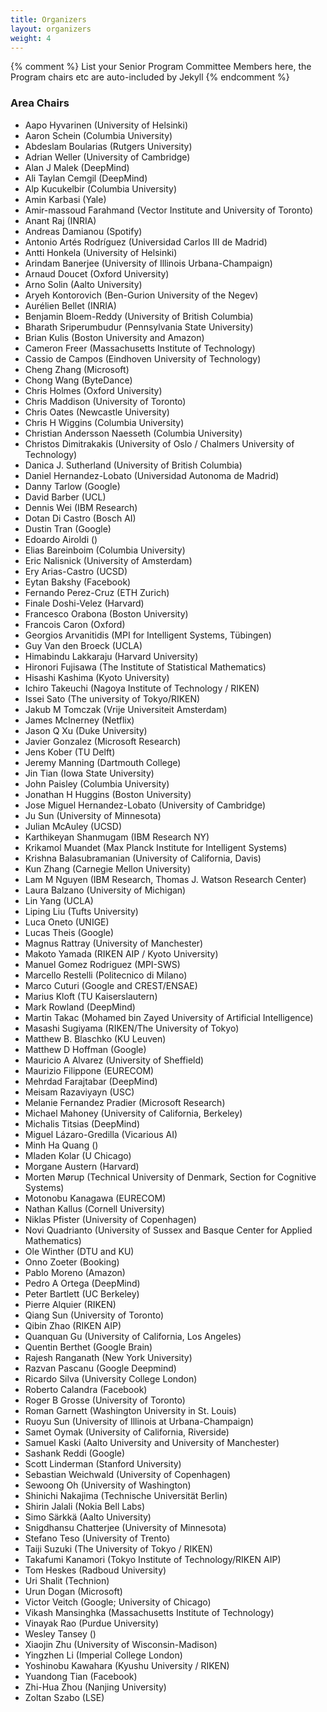 ```yaml
---
title: Organizers
layout: organizers
weight: 4
---
```


{% comment %}
List your Senior Program Committee Members here, the Program chairs etc
are auto-included by Jekyll 
{% endcomment %}


### Area Chairs 


- Aapo      Hyvarinen (University of Helsinki)
- Aaron      Schein (Columbia University)
- Abdeslam      Boularias (Rutgers University)
- Adrian      Weller (University of Cambridge)
- Alan    J   Malek (DeepMind)
- Ali Taylan      Cemgil (DeepMind)
- Alp      Kucukelbir (Columbia University)
- Amin      Karbasi (Yale)
- Amir-massoud      Farahmand (Vector Institute and University of Toronto)
- Anant      Raj (INRIA)
- Andreas      Damianou (Spotify)
- Antonio      Artés Rodríguez (Universidad Carlos III de Madrid)
- Antti      Honkela (University of Helsinki)
- Arindam      Banerjee (University of Illinois Urbana-Champaign)
- Arnaud      Doucet (Oxford University)
- Arno      Solin (Aalto University)
- Aryeh       Kontorovich (Ben-Gurion University of the Negev)
- Aurélien      Bellet (INRIA)
- Benjamin       Bloem-Reddy (University of British Columbia)
- Bharath       Sriperumbudur (Pennsylvania State University)
- Brian       Kulis (Boston University and Amazon)
- Cameron      Freer (Massachusetts Institute of Technology)
- Cassio       de Campos (Eindhoven University of Technology)
- Cheng      Zhang (Microsoft)
- Chong      Wang (ByteDance)
- Chris      Holmes (Oxford University)
- Chris       Maddison (University of Toronto)
- Chris      Oates (Newcastle University)
- Chris   H   Wiggins (Columbia University)
- Christian      Andersson Naesseth (Columbia University)
- Christos       Dimitrakakis (University of Oslo / Chalmers University of Technology)
- Danica   J.   Sutherland (University of British Columbia)
- Daniel      Hernandez-Lobato (Universidad Autonoma de Madrid)
- Danny      Tarlow (Google)
- David       Barber (UCL)
- Dennis      Wei (IBM Research)
- Dotan       Di Castro (Bosch AI)
- Dustin      Tran (Google)
- Edoardo      Airoldi ()
- Elias      Bareinboim (Columbia University)
- Eric      Nalisnick (University of Amsterdam)
- Ery      Arias-Castro (UCSD)
- Eytan      Bakshy (Facebook)
- Fernando      Perez-Cruz (ETH Zurich)
- Finale      Doshi-Velez (Harvard)
- Francesco      Orabona (Boston University)
- Francois       Caron (Oxford)
- Georgios      Arvanitidis (MPI for Intelligent Systems, Tübingen)
- Guy      Van den Broeck (UCLA)
- Himabindu      Lakkaraju (Harvard University)
- Hironori      Fujisawa (The Institute of Statistical Mathematics)
- Hisashi      Kashima (Kyoto University)
- Ichiro      Takeuchi (Nagoya Institute of Technology / RIKEN)
- Issei      Sato (The university of Tokyo/RIKEN)
- Jakub   M   Tomczak (Vrije Universiteit Amsterdam)
- James       McInerney (Netflix)
- Jason   Q   Xu (Duke University)
- Javier      Gonzalez (Microsoft Research)
- Jens      Kober (TU Delft)
- Jeremy       Manning (Dartmouth College)
- Jin       Tian (Iowa State University)
- John      Paisley (Columbia University)
- Jonathan   H   Huggins (Boston University)
- Jose Miguel      Hernandez-Lobato (University of Cambridge)
- Ju      Sun (University of Minnesota)
- Julian       McAuley (UCSD)
- Karthikeyan       Shanmugam (IBM Research NY)
- Krikamol       Muandet (Max Planck Institute for Intelligent Systems)
- Krishna      Balasubramanian (University of California, Davis)
- Kun      Zhang (Carnegie Mellon University)
- Lam   M   Nguyen (IBM Research, Thomas J. Watson Research Center)
- Laura       Balzano (University of Michigan)
- Lin       Yang (UCLA)
- Liping      Liu (Tufts University)
- Luca      Oneto (UNIGE)
- Lucas      Theis (Google)
- Magnus      Rattray (University of Manchester)
- Makoto      Yamada (RIKEN AIP / Kyoto University)
- Manuel      Gomez Rodriguez (MPI-SWS)
- Marcello       Restelli (Politecnico di Milano)
- Marco      Cuturi (Google and CREST/ENSAE)
- Marius      Kloft (TU Kaiserslautern)
- Mark      Rowland (DeepMind)
- Martin      Takac (Mohamed bin Zayed University of Artificial Intelligence)
- Masashi      Sugiyama (RIKEN/The University of Tokyo)
- Matthew   B.   Blaschko (KU Leuven)
- Matthew   D   Hoffman (Google)
- Mauricio   A   Alvarez (University of Sheffield)
- Maurizio      Filippone (EURECOM)
- Mehrdad      Farajtabar (DeepMind)
- Meisam       Razaviyayn (USC)
- Melanie      Fernandez Pradier (Microsoft Research)
- Michael      Mahoney (University of California, Berkeley)
- Michalis       Titsias (DeepMind)
- Miguel      Lázaro-Gredilla (Vicarious AI)
- Minh      Ha Quang ()
- Mladen      Kolar (U Chicago)
- Morgane      Austern (Harvard)
- Morten      Mørup (Technical University of Denmark, Section for Cognitive Systems)
- Motonobu       Kanagawa (EURECOM)
- Nathan      Kallus (Cornell University)
- Niklas      Pfister (University of Copenhagen)
- Novi      Quadrianto (University of Sussex and Basque Center for Applied Mathematics)
- Ole       Winther (DTU and KU)
- Onno       Zoeter (Booking)
- Pablo       Moreno (Amazon)
- Pedro   A   Ortega (DeepMind)
- Peter      Bartlett (UC Berkeley)
- Pierre      Alquier (RIKEN)
- Qiang       Sun (University of Toronto)
- Qibin       Zhao (RIKEN AIP)
- Quanquan      Gu (University of California, Los Angeles)
- Quentin       Berthet (Google Brain)
- Rajesh       Ranganath (New York University)
- Razvan      Pascanu (Google Deepmind)
- Ricardo      Silva (University College London)
- Roberto      Calandra (Facebook)
- Roger   B   Grosse (University of Toronto)
- Roman      Garnett (Washington University in St. Louis)
- Ruoyu      Sun (University of Illinois at Urbana-Champaign)
- Samet      Oymak (University of California, Riverside)
- Samuel      Kaski (Aalto University and University of Manchester)
- Sashank      Reddi (Google)
- Scott       Linderman (Stanford University)
- Sebastian      Weichwald (University of Copenhagen)
- Sewoong      Oh (University of Washington)
- Shinichi      Nakajima (Technische Universität Berlin)
- Shirin       Jalali (Nokia Bell Labs)
- Simo       Särkkä (Aalto University)
- Snigdhansu      Chatterjee (University of Minnesota)
- Stefano      Teso (University of Trento)
- Taiji      Suzuki (The University of Tokyo / RIKEN)
- Takafumi      Kanamori (Tokyo Institute of Technology/RIKEN AIP)
- Tom      Heskes (Radboud University)
- Uri       Shalit (Technion)
- Urun      Dogan (Microsoft)
- Victor       Veitch (Google; University of Chicago)
- Vikash      Mansinghka (Massachusetts Institute of Technology)
- Vinayak       Rao (Purdue University)
- Wesley      Tansey ()
- Xiaojin      Zhu (University of Wisconsin-Madison)
- Yingzhen       Li (Imperial College London)
- Yoshinobu      Kawahara (Kyushu University / RIKEN)
- Yuandong      Tian (Facebook)
- Zhi-Hua       Zhou (Nanjing University)
- Zoltan      Szabo (LSE)
